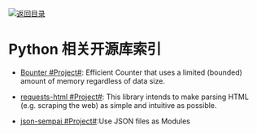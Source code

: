 [![返回目录](https://parg.co/UGo)](https://github.com/wxyyxc1992/Awesome-Links)

# Python 相关开源库索引

* [Bounter #Project#](https://github.com/RaRe-Technologies/bounter): Efficient Counter that uses a limited (bounded) amount of memory regardless of data size.

* [requests-html #Project#](https://github.com/kennethreitz/requests-html): This library intends to make parsing HTML (e.g. scraping the web) as simple and intuitive as possible.

- [json-sempai #Project#](https://github.com/kragniz/json-sempai):Use JSON files as Modules
